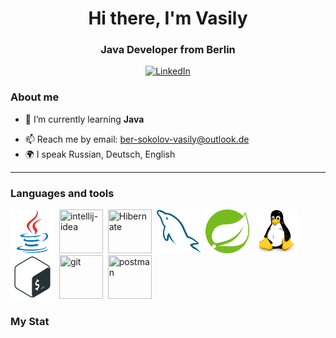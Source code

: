 
<div id="header" align="center">
    <h1>Hi there, I'm  Vasily </h1>
    <h3> Java Developer from Berlin </h3>
</div>

<div id="socials" align="center">
    <a href="https://www.linkedin.com/in/aliaksei-kuliavets-351027280/">
    <img src="https://img.shields.io/badge/LinkedIn-blue?style=for-the-badge&logo=linkedin&logoColor=white" alt="LinkedIn"/>
    </a>
   <!-- <a href="https://leetcode.com/kulevetsav/">
    <img src="https://img.shields.io/badge/LeetCode-red?style=for-the-badge&logo=leetcode&logoColor=white" alt="LeetCode"/>
    </a> -->
</div>

### About me
- 🌱 I’m currently learning **Java**
<!-- - 📄 Get to know me [CV](https://drive.google.com/file/d/1u7lD4h0FmeC0URJbLrrKIPCzfhg6JBNl/view?usp=sharing) -->
- 📫 Reach me by  email: ber-sokolov-vasily@outlook.de
- 🌍 I speak Russian, Deutsch, English

---
### Languages and tools
<img src="https://github.com/devicons/devicon/blob/v2.15.1/icons/java/java-original.svg" title="java" width="70" height="70"/>&nbsp;
<img src="https://img.icons8.com/color/96/000000/intellij-idea.png" title="intellij-idea" width="70" height="70"/>&nbsp;
<img src="https://img.icons8.com/color/72/000000/hibernate.png" title="Hibernate" width="70" height="70"/>&nbsp;
<img src="https://github.com/devicons/devicon/blob/v2.15.1/icons/mysql/mysql-original.svg" title="mysql" width="70" height="70"/>&nbsp;
<img src="https://github.com/devicons/devicon/blob/v2.15.1/icons/spring/spring-original.svg" title="spring" width="70" height="70"/>&nbsp;
<img src="https://github.com/devicons/devicon/blob/v2.15.1/icons/linux/linux-original.svg" title="linux" width="70" height="70"/>&nbsp;
<img src="https://github.com/devicons/devicon/blob/v2.15.1/icons/bash/bash-original.svg" title="bash" width="70" height="70"/>&nbsp;
<img src="https://cdn.jsdelivr.net/gh/devicons/devicon/icons/git/git-plain.svg" title="git" width="70" height="70"/>&nbsp;
<img src="https://cdn.simpleicons.org/postman/FF6C37" title="postman" width="70" height="70"/>&nbsp;


### My Stat
<div id="stat" align="center">
    <img src="https://github-profile-summary-cards.vercel.app/api/cards/profile-details?username=SokolovVasily
&theme=github_dark" alt=""/>
    <img src="https://github-profile-summary-cards.vercel.app/api/cards/most-commit-language?username=SokolovVasily
&theme=github_dark" alt=""/>
    <img src="https://github-profile-summary-cards.vercel.app/api/cards/stats?username=SokolovVasily
&theme=github_dark" alt=""/>
</div>

